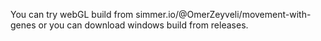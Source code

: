 You can try webGL build from simmer.io/@OmerZeyveli/movement-with-genes
or you can download windows build from releases.
